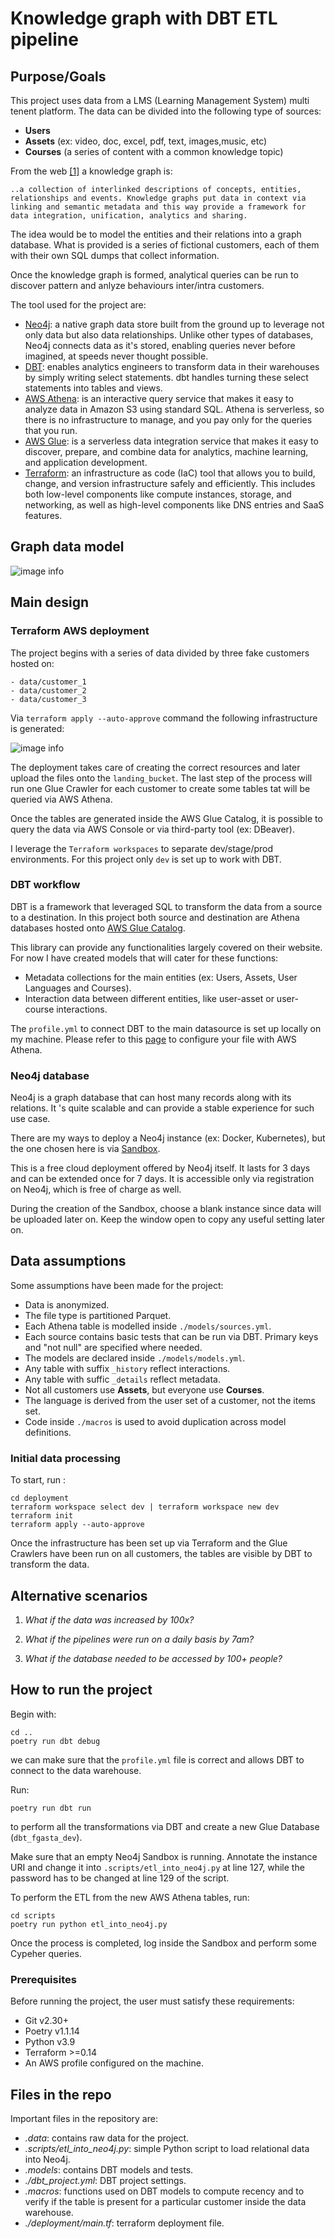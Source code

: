 # Knowledge graph with DBT ETL pipeline

## Purpose/Goals

This project uses data from a LMS (Learning Management System) multi tenent platform.
The data can be divided into the following type of sources:

- **Users**
- **Assets** (ex: video, doc, excel, pdf, text, images,music, etc)
- **Courses** (a series of content with a common knowledge topic)

From the web [[1]](https://www.ontotext.com/knowledgehub/fundamentals/what-is-a-knowledge-graph/) a knowledge graph is:

```
..a collection of interlinked descriptions of concepts, entities, relationships and events. Knowledge graphs put data in context via linking and semantic metadata and this way provide a framework for data integration, unification, analytics and sharing.
```

The idea would be to model the entities and their relations into a graph database. What is provided is a series of fictional customers, each of them with their own SQL dumps that collect information.

Once the knowledge graph is formed, analytical queries can be run to discover pattern and anlyze behaviours inter/intra customers.

The tool used for the project are:

- [Neo4j](https://neo4j.com/): a native graph data store built from the ground up to leverage not only data but also data relationships. Unlike other types of databases, Neo4j connects data as it's stored, enabling queries never before imagined, at speeds never thought possible.
- [DBT](https://docs.getdbt.com/): enables analytics engineers to transform data in their warehouses by simply writing select statements. dbt handles turning these select statements into tables and views.
- [AWS Athena](https://aws.amazon.com/athena/?whats-new-cards.sort-by=item.additionalFields.postDateTime&whats-new-cards.sort-order=desc): is an interactive query service that makes it easy to analyze data in Amazon S3 using standard SQL. Athena is serverless, so there is no infrastructure to manage, and you pay only for the queries that you run.
- [AWS Glue](https://aws.amazon.com/glue/?whats-new-cards.sort-by=item.additionalFields.postDateTime&whats-new-cards.sort-order=desc): is a serverless data integration service that makes it easy to discover, prepare, and combine data for analytics, machine learning, and application development.
- [Terraform](https://www.terraform.io/): an infrastructure as code (IaC) tool that allows you to build, change, and version infrastructure safely and efficiently. This includes both low-level components like compute instances, storage, and networking, as well as high-level components like DNS entries and SaaS features.

## Graph data model

![image info](./recommender-graph-db-model.jpg)

## Main design

### Terraform AWS deployment

The project begins with a series of data divided by three fake customers hosted on:

```
- data/customer_1
- data/customer_2
- data/customer_3
```

Via `terraform apply --auto-approve` command the following infrastructure is generated:

![image info](./recommender-graph-db-infra.jpg)

The deployment takes care of creating the correct resources and later upload the files onto the `landing_bucket`. The last step of the process will run one Glue Crawler for each customer to create some tables tat will be queried via AWS Athena.

Once the tables are generated inside the AWS Glue Catalog, it is possible to query the data via AWS Console or via third-party tool (ex: DBeaver).

I leverage the `Terraform workspaces` to separate dev/stage/prod environments. For this project only `dev` is set up to work with DBT.

### DBT workflow

DBT is a framework that leveraged SQL to transform the data from a source to a destination. In this project both source and destination are Athena databases hosted onto [AWS Glue Catalog](https://docs.aws.amazon.com/athena/latest/ug/glue-athena.html).

This library can provide any functionalities largely covered on their website. For now I have created models that will cater for these functions:

- Metadata collections for the main entities (ex: Users, Assets, User Languages and Courses).
- Interaction data between different entities, like user-asset or user-course interactions.

The `profile.yml` to connect DBT to the main datasource is set up locally on my machine. Please refer to this [page](https://github.com/Tomme/dbt-athena#configuring-your-profile) to configure your file with AWS Athena.

### Neo4j database

Neo4j is a graph database that can host many records along with its relations. It 's quite scalable and can provide a stable experience for such use case.

There are my ways to deploy a Neo4j instance (ex: Docker, Kubernetes), but the one chosen here is via [Sandbox](https://sandbox.neo4j.com/).

This is a free cloud deployment offered by Neo4j itself. It lasts for 3 days and can be extended once for 7 days. It is accessible only via registration on Neo4j, which is free of charge as well.

During the creation of the Sandbox, choose a blank instance since data will be uploaded later on.
Keep the window open to copy any useful setting later on.

## Data assumptions

Some assumptions have been made for the project:

- Data is anonymized.
- The file type is partitioned Parquet.
- Each Athena table is modelled inside `./models/sources.yml`.
- Each source contains basic tests that can be run via DBT. Primary keys and "not null" are specified where needed.
- The models are declared inside `./models/models.yml`.
- Any table with suffix `_history` reflect interactions.
- Any table with suffic `_details` reflect metadata.
- Not all customers use **Assets**, but everyone use **Courses**.
- The language is derived from the user set of a customer, not the items set.
- Code inside `./macros` is used to avoid duplication across model definitions.

### Initial data processing

To start, run :

```
cd deployment
terraform workspace select dev | terraform workspace new dev
terraform init
terraform apply --auto-approve
```

Once the infrastructure has been set up via Terraform and the Glue Crawlers have been run on all customers, the tables are visible by DBT to transform the data.

## Alternative scenarios

1. _What if the data was increased by 100x?_
2. _What if the pipelines were run on a daily basis by 7am?_

3. _What if the database needed to be accessed by 100+ people?_

## How to run the project

Begin with:

```
cd ..
poetry run dbt debug
```

we can make sure that the `profile.yml` file is correct and allows DBT to connect to the data warehouse.

Run:

```
poetry run dbt run
```

to perform all the transformations via DBT and create a new Glue Database (`dbt_fgasta_dev`).

Make sure that an empty Neo4j Sandbox is running. Annotate the instance URI and change it into `.scripts/etl_into_neo4j.py` at line 127, while the password has to be changed at line 129 of the script.

To perform the ETL from the new AWS Athena tables, run:

```
cd scripts
poetry run python etl_into_neo4j.py
```

Once the process is completed, log inside the Sandbox and perform some Cypeher queries.

### Prerequisites

Before running the project, the user must satisfy these requirements:

- Git v2.30+
- Poetry v1.1.14
- Python v3.9
- Terraform >=0.14
- An AWS profile configured on the machine.

## Files in the repo

Important files in the repository are:

- _.data_: contains raw data for the project.
- _.scripts/etl_into_neo4j.py_: simple Python script to load relational data into Neo4j.
- _.models_: contains DBT models and tests.
- _./dbt_project.yml_: DBT project settings.
- _.macros_: functions used on DBT models to compute recency and to verify if the table is present for a particular customer inside the data warehouse.
- _./deployment/main.tf_: terraform deployment file.
